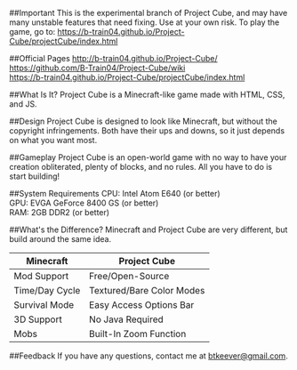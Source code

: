 ##Important
This is the experimental branch of Project Cube, and may have many unstable features that need fixing. Use at your own risk.
To play the game, go to: https://b-train04.github.io/Project-Cube/projectCube/index.html

##Official Pages
http://b-train04.github.io/Project-Cube/<br>
https://github.com/B-Train04/Project-Cube/wiki<br>
https://b-train04.github.io/Project-Cube/projectCube/index.html

##What Is It?
Project Cube is a Minecraft-like game made with HTML, CSS, and JS.

##Design
Project Cube is designed to look like Minecraft, but without the copyright infringements. Both have their ups and downs, so it just depends on what you want most.

##Gameplay
Project Cube is an open-world game with no way to have your creation obliterated, plenty of blocks, and no rules. All you have to do is start building!

##System Requirements
CPU: Intel Atom E640 (or better)<br>
GPU: EVGA GeForce 8400 GS (or better)<br>
RAM: 2GB DDR2 (or better)<br>

##What's the Difference?
Minecraft and Project Cube are very different, but build around the same idea.

| Minecraft | Project Cube |
|---|---|
| Mod Support | Free/Open-Source |
| Time/Day Cycle | Textured/Bare Color Modes |
| Survival Mode | Easy Access Options Bar |
| 3D Support | No Java Required |
| Mobs | Built-In Zoom Function |

##Feedback
If you have any questions, contact me at btkeever@gmail.com.

